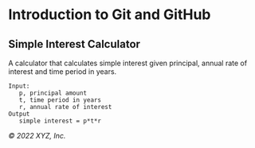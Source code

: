 # Introduction to Git and GitHub

## Simple Interest Calculator

A calculator that calculates simple interest given principal, annual rate of interest and time period in years.

````
Input:
   p, principal amount
   t, time period in years
   r, annual rate of interest
Output
   simple interest = p*t*r
````

_© 2022  XYZ, Inc._
